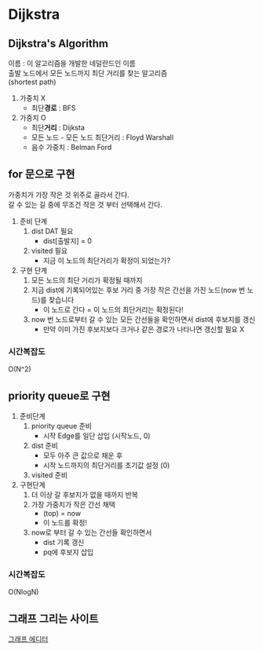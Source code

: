 # Dijkstra
## Dijkstra's Algorithm

이름 : 이 알고리즘을 개발한 네덜란드인 이름  
출발 노드에서 모든 노드까지 최단 거리를 찾는 알고리즘  
(shortest path)  
  

1. 가중치 X
   - 최단**경로** : BFS
2. 가중치 O
   - 최단**거리** : Dijksta
   - 모든 노드 - 모든 노드 최단거리 : Floyd Warshall
   - 음수 가중치 : Belman Ford



## for 문으로 구현

가중치가 가장 작은 것 위주로 골라서 간다.  
갈 수 있는 길 중에 무조건 작은 것 부터 선택해서 간다.  

1. 준비 단계
   1. dist DAT 필요
      - dist[출발지] = 0
   2. visited 필요
      - 지금 이 노드의 최단거리가 확정이 되었는가?
2. 구현 단계
   1. 모든 노드의 최단 거리가 확정될 때까지
   2. 지금 dist에 기록되어있는 후보 거리 중 가장 작은 간선을 가진 노드(now 번 노드)를 찾습니다
      - 이 노드로 간다 = 이 노드의 최단거리는 확정된다!
   3. now 번 노드로부터 갈 수 있는 모든 간선들을 확인하면서 dist에 후보지를 갱신
      - 만약 이미 가진 후보지보다 크거나 같은 경로가 나타나면 갱신할 필요 X

### 시간복잡도

O(N^2)

##  priority queue로 구현

1. 준비단계
   1. priority queue 준비
      - 시작 Edge를 일단 삽입 (시작노드, 0)
   2. dist 준비
      - 모두 아주 큰 값으로 채운 후
      - 시작 노드까지의 최단거리를 초기값 설정 (0)
   3. visited 준비
2. 구현단계
   1. 더 이상 갈 후보지가 없을 때까지 반복
   2. 가장 가중치가 작은 간선 채택
      - (top) = now
      - 이 노드를 확정!
   3. now로 부터 갈 수 있는 간선들 확인하면서 
      - dist 기록 갱신
      - pq에 후보지 삽입


### 시간복잡도

O(NlogN)


## 그래프 그리는 사이트

[그래프 에디터](https://csacademy.com/app/graph_editor/)